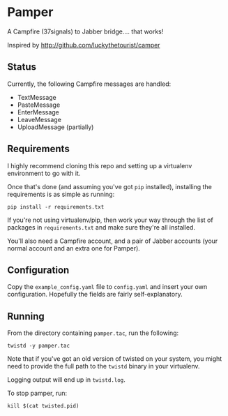Pamper
======

A Campfire (37signals) to Jabber bridge.... that works!

Inspired by http://github.com/luckythetourist/camper

Status
------

Currently, the following Campfire messages are handled:

- TextMessage
- PasteMessage
- EnterMessage
- LeaveMessage
- UploadMessage (partially)

Requirements
------------

I highly recommend cloning this repo and setting up a virtualenv 
environment to go with it.

Once that's done (and assuming you've got `pip` installed), installing the 
requirements is as simple as running:

    pip install -r requirements.txt

If you're not using virtualenv/pip, then work your way through the list 
of packages in `requirements.txt` and make sure they're all installed.

You'll also need a Campfire account, and a pair of Jabber accounts (your
normal account and an extra one for Pamper).

Configuration
-------------

Copy the `example_config.yaml` file to `config.yaml` and insert your own
configuration.  Hopefully the fields are fairly self-explanatory.

Running
-------

From the directory containing `pamper.tac`, run the following:

    twistd -y pamper.tac

Note that if you've got an old version of twisted on your system, you might
need to provide the full path to the `twistd` binary in your virtualenv.

Logging output will end up in `twistd.log`.

To stop pamper, run:

    kill $(cat twisted.pid)

